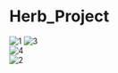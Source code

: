 # Herb_Project
![1](https://user-images.githubusercontent.com/108312250/192776568-ef0022ce-c472-4356-a9bb-ebe63fea1082.png)
![3](https://user-images.githubusercontent.com/108312250/192776586-39bf7b81-08e7-446a-a88d-a6d96ee90092.png)<br>
![4](https://user-images.githubusercontent.com/108312250/192776590-ec488894-bfec-40e4-89e1-bb67cb6ab910.png)<br>
![2](https://user-images.githubusercontent.com/108312250/192776592-fbccdd11-6d96-4f1d-a340-58677edd3b1a.png)
